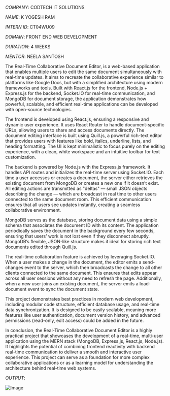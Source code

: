 *COMPANY*: CODTECH IT SOLUTIONS

*NAME*: K YOGESH RAM

*INTERN ID*: CT04WU09

*DOMAIN*: FRONT END WEB DEVELOPMENT

*DURATION*: 4 WEEKS

*MENTOR*: NEELA SANTOSH

The Real-Time Collaborative Document Editor, is a web-based application that enables multiple users to edit the same document simultaneously with real-time updates. It aims to recreate the collaborative experience similar to platforms like Google Docs, but with a simplified architecture using modern frameworks and tools. Built with React.js for the frontend, Node.js + Express.js for the backend, Socket.IO for real-time communication, and MongoDB for document storage, the application demonstrates how powerful, scalable, and efficient real-time applications can be developed with open-source technologies.

The frontend is developed using React.js, ensuring a responsive and dynamic user experience. It uses React Router to handle document-specific URLs, allowing users to share and access documents directly. The document editing interface is built using Quill.js, a powerful rich-text editor that provides users with features like bold, italics, underline, lists, and heading formatting. The UI is kept minimalistic to focus purely on the editing experience, with a clean, white workspace and an intuitive toolbar for text customization.

The backend is powered by Node.js with the Express.js framework. It handles API routes and initializes the real-time server using Socket.IO.  Each time a user accesses or creates a document, the server either retrieves the existing document from MongoDB or creates a new one if it doesn’t exist. All editing actions are transmitted as "deltas" — small JSON objects describing the change — which are broadcast in real time to other users connected to the same document room. This efficient communication ensures that all users see updates instantly, creating a seamless collaborative environment.

MongoDB serves as the database,  storing document data using a simple schema that associates the document ID with its content.  The application periodically saves the document in the background every few seconds, ensuring that users’ work is not lost even if they disconnect abruptly. MongoDB’s flexible, JSON-like structure makes it ideal for storing rich text documents edited through Quill.js.

The real-time collaboration feature is achieved by leveraging Socket.IO. When a user makes a change in the document, the editor emits a send-changes event to the server, which then broadcasts the change to all other clients connected to the same document. This ensures that edits appear across all user sessions without any need to refresh the page. Additionally, when a new user joins an existing document, the server emits a load-document event to sync the document state.

This project demonstrates best practices in modern web development, including modular code structure, efficient database usage, and real-time data synchronization. It is designed to be easily scalable, meaning more features like user authentication, document version history, and advanced permissions (read-only, edit access) could be added in the future.

In conclusion,  the Real-Time Collaborative Document Editor is a highly practical project that showcases the development of a real-time,  multi-user application using the MERN stack (MongoDB, Express.js, React.js, Node.js).  It highlights the potential of combining frontend reactivity with backend real-time communication to deliver a smooth and interactive user experience.  This project can serve as a foundation for more complex collaborative applications or as a learning model for understanding the architecture behind real-time web systems.

*OUTPUT*:

![Image](https://github.com/user-attachments/assets/4d361c6e-20c6-41fe-8870-0d5280ab1701)
